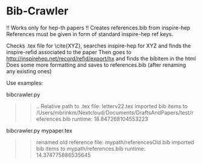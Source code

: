 # Bib-Crawler
!! Works only for hep-th papers !!
Creates references.bib from inspire-hep 
References must be given in form of standard inspire-hep ref keys.

Checks .tex file for \cite{XYZ}, searches inspire-hep for XYZ and finds the inspire-refid associated to the paper
Then goes to http://inspirehep.net/record/refid/export/hx and finds the bibitem in the html
Does some more formatting and saves to references.bib (after renaming any existing ones)

Use examples:

bibcrawler.py
>> .. Relative path to .tex file: letterv22.tex
>> imported bib items to /Users/mbrinkm/Nextcloud/Documents/DraftsAndPapers/test/references.bib
>> runtime: 18.847268104553223

bibcrawler.py mypaper.tex
>> renamed old reference file: mypath/referencesOld.bib
>> imported bib items to mypath/references.bib
>> runtime: 14.374775886535645
